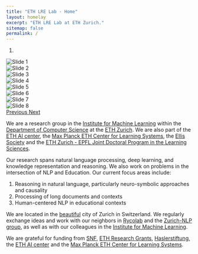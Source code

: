 ```yaml
---
title: "ETH LRE Lab - Home"
layout: homelay
excerpt: "ETH LRE Lab at ETH Zurich."
sitemap: false
permalink: /
---
```


<div markdown="0" id="carousel" class="carousel slide" data-ride="carousel" data-interval="4000" data-pause="hover" >
    <!-- Menu -->
    <ol class="carousel-indicators">
        <li data-target="#carousel" data-slide-to="0" class="active"></li>
    </ol>

  <!-- Items -->
  <div class="carousel-inner" markdown="0">
    <div class="item active">
      <img src="{{ site.url }}{{ site.baseurl }}/images/slider/DSCF6419.jpg" alt="Slide 1" />
    </div>
    <div class="item">
      <img src="{{ site.url }}{{ site.baseurl }}/images/slider/DSCF6411.jpg" alt="Slide 2" />
    </div>
    <div class="item">
      <img src="{{ site.url }}{{ site.baseurl }}/images/slider/DSCF6409.jpg" alt="Slide 3" />
    </div>
    <div class="item">
      <img src="{{ site.url }}{{ site.baseurl }}/images/slider/DSCF6405.jpg" alt="Slide 4" />
    </div>
    <div class="item">
      <img src="{{ site.url }}{{ site.baseurl }}/images/slider/DSCF6402.jpg" alt="Slide 5" />
    </div>
    <div class="item">
      <img src="{{ site.url }}{{ site.baseurl }}/images/slider/slider1.jpg" alt="Slide 6" />
    </div>
    <div class="item">
      <img src="{{ site.url }}{{ site.baseurl }}/images/slider/slider2.jpg" alt="Slide 7" />
    </div>
    <div class="item">
      <img src="{{ site.url }}{{ site.baseurl }}/images/slider/slider3.JPG" alt="Slide 8" />
    </div>
  </div>

  <a class="left carousel-control" href="#carousel" role="button" data-slide="prev">
    <span class="glyphicon glyphicon-chevron-left" aria-hidden="true"></span>
    <span class="sr-only">Previous</span>
  </a>
  <a class="right carousel-control" href="#carousel" role="button" data-slide="next">
    <span class="glyphicon glyphicon-chevron-right" aria-hidden="true"></span>
    <span class="sr-only">Next</span>
  </a>
</div>

We are a research group in the [Institute for Machine Learning](https://ml.inf.ethz.ch/) within the [Department of Computer Science](https://inf.ethz.ch/) at the [ETH Zurich](https://ethz.ch/). We are also part of the [ETH AI center](https://ai.ethz.ch/), the [Max Planck ETH Center for Learning Systems](https://learning-systems.org/), the [Ellis Society](https://ellis.eu/) and the [ETH Zurich - EPFL Joint Doctoral Program in the Learning Sciences](https://lse.ethz.ch/doctoral-program-in-learning-sciences.html).

Our research spans natural language processing, deep learning, and knowledge representation and reasoning. We also work on problems in the intersection of NLP and Education. Our current focus areas include:
1. Reasoning in natural language, particularly neuro-symbolic approaches and causality
2. Processing of long documents and contexts
3. Human-centered NLP in educational contexts

We are located in the [beautiful](https://www.zuerich.com/en) city of Zurich in Switzerland. We regularly exchange ideas and work with our neighbors in [Rycolab](https://rycolab.io/) and the [Zurich-NLP group](https://zurich-nlp.ch/), as well as with our colleagues in the [Institute for Machine Learning](https://ml.inf.ethz.ch/).

We are grateful for funding from [SNF](http://www.snf.ch/en/Pages/default.aspx), [ETH Research Grants](https://ethz.ch/en/research/research-promotion/eth-grants.html), [Haslerstiftung](https://haslerstiftung.ch/), the [ETH AI center](https://ai.ethz.ch/) and the [Max Planck ETH Center for Learning Systems](https://learning-systems.org/).
